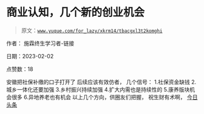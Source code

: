 # 商业认知，几个新的创业机会

> 原文：[`www.yuque.com/for_lazy/xkrm14/tbacgxl3t2komghi`](https://www.yuque.com/for_lazy/xkrm14/tbacgxl3t2komghi)

作者： 施霖终生学习者-链接 

日期：2023-02-02 

点赞数：18 

安徽把社保补缴的口子打开了 后续应该有效仿者， 几个信号： 1.社保资金缺钱 2.城乡一体化还要加强 3.乡村振兴持续加强 4.扩大内需也是持续性的 5.康养版块机会很多 6.异地养老也有机会 以上几个方向，供圈友们把握， 祝生财有术啊， [今日头条](https://m.toutiao.com/article/7191751666474172980/?app=news_article_lite%C3%97tamp=1674546820&use_new_style=1&req_id=20230124155339BE964A28F3C33E22A4E5&group_id=7191751666474172980&share_token=a99290d1-42ab-4322-8131-503ab0b5f475) 

